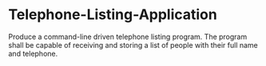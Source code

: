 # Telephone-Listing-Application
Produce a command-line driven telephone listing program. The program shall be capable of receiving and storing a list of people with their full name and telephone. 
